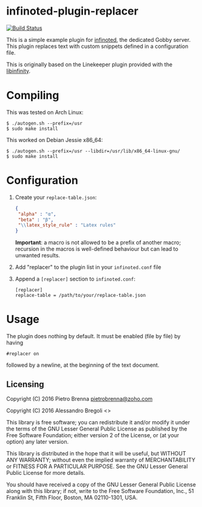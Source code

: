 # infinoted-plugin-replacer
[![Build Status](https://api.travis-ci.org/pbrenna/infinoted-plugin-replacer.svg?branch=master)](https://travis-ci.org/pbrenna/infinoted-plugin-replacer)

This is a simple example plugin for
[infinoted](https://github.com/gobby/gobby/wiki/Dedicated-Server),
the dedicated Gobby server. This plugin replaces text with custom 
snippets defined in a configuration file.

This is originally based on the Linekeeper plugin provided with the 
[libinfinity](https://github.com/gobby/libinfinity/).

# Compiling 
This was tested on Arch Linux:
```
$ ./autogen.sh --prefix=/usr
$ sudo make install
```
This worked on Debian Jessie x86_64:
```
$ ./autogen.sh --prefix=/usr --libdir=/usr/lib/x86_64-linux-gnu/
$ sudo make install
```

# Configuration
1. Create your ``replace-table.json``: 
   ```json
   {
   	"alpha" : "α",
	"beta" : "β",
	"\\latex_style_rule" : "Latex rules"
   }
   ```
   
   **Important**: a macro is not allowed to be a prefix of another macro;
   recursion in the macros is well-defined behaviour but can lead to unwanted
   results.
   

2. Add "replacer" to the plugin list in your ``infinoted.conf`` file
3. Append a ``[replacer]`` section to ``infinoted.conf``:

   ```
   [replacer]
   replace-table = /path/to/your/replace-table.json
   ```

# Usage
The plugin does nothing by default. It must be enabled (file by file) by 
having
```
#replacer on
```
followed by a newline, at the beginning of the text document.

## Licensing

Copyright (C) 2016 Pietro Brenna <pietrobrenna@zoho.com>

Copyright (C) 2016 Alessandro Bregoli <>

This library is free software; you can redistribute it and/or
modify it under the terms of the GNU Lesser General Public
License as published by the Free Software Foundation; either
version 2 of the License, or (at your option) any later version.

This library is distributed in the hope that it will be useful,
but WITHOUT ANY WARRANTY; without even the implied warranty of
MERCHANTABILITY or FITNESS FOR A PARTICULAR PURPOSE.  See the GNU
Lesser General Public License for more details.

You should have received a copy of the GNU Lesser General Public
License along with this library; if not, write to the Free
Software Foundation, Inc., 51 Franklin St, Fifth Floor, Boston,
MA 02110-1301, USA.
